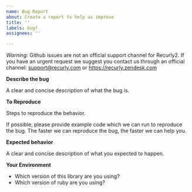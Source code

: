 ```yaml
---
name: Bug Report
about: Create a report to help us improve
title: ''
labels: bug?
assignees: ''

---
```


_Warning_: Github issues are not an official support channel for Recurly2. If you have an urgent request we suggest you contact us through an official channel: support@recurly.com or https://recurly.zendesk.com

**Describe the bug**

A clear and concise description of what the bug is.

**To Reproduce**

Steps to reproduce the behavior.

If possible, please provide example code which we can run to reproduce the bug.
The faster we can reproduce the bug, the faster we can help you.

**Expected behavior**

A clear and concise description of what you expected to happen.

**Your Environment**

- Which version of this library are you using?
- Which version of ruby are you using?

